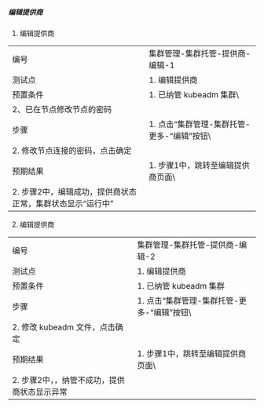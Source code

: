 ##### 编辑提供商

1. 编辑提供商

|||
| ---- | ---- |
| 编号 | 集群管理-集群托管-提供商-编辑-1 |
| 测试点 | 1. 编辑提供商 |
| 预置条件 | 1. 已纳管 kubeadm 集群\
2、已在节点修改节点的密码 |
| 步骤 | 1. 点击“集群管理-集群托管-更多-“编辑”按钮\
2. 修改节点连接的密码，点击确定 |
| 预期结果 | 1. 步骤1中，跳转至编辑提供商页面\
2. 步骤2中，编辑成功，提供商状态正常，集群状态显示“运行中”|

2. 编辑提供商

|||
| ---- | ---- |
| 编号 | 集群管理-集群托管-提供商-编辑-2 |
| 测试点 | 1. 编辑提供商 |
| 预置条件 | 1. 已纳管 kubeadm 集群 |
| 步骤 | 1. 点击“集群管理-集群托管-更多-“编辑”按钮\
2. 修改 kubeadm 文件，点击确定 |
| 预期结果 | 1. 步骤1中，跳转至编辑提供商页面\
2. 步骤2中，，纳管不成功，提供商状态显示异常|